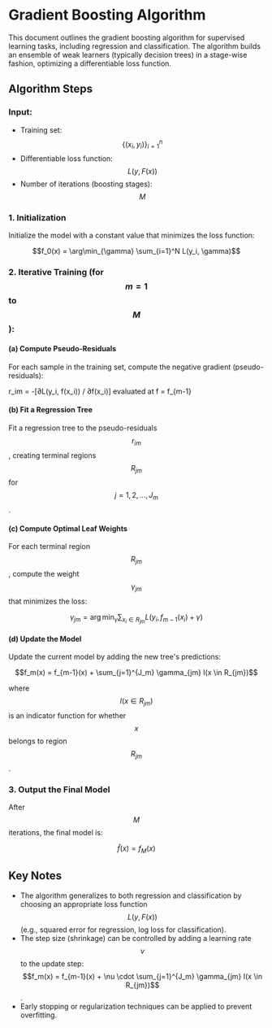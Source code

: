 # Gradient Boosting Algorithm

This document outlines the gradient boosting algorithm for supervised learning tasks, including regression and classification. The algorithm builds an ensemble of weak learners (typically decision trees) in a stage-wise fashion, optimizing a differentiable loss function.

## Algorithm Steps

### Input:
- Training set: $$\{(x_i, y_i)\}_{i=1}^n$$
- Differentiable loss function: $$L(y, F(x))$$
- Number of iterations (boosting stages): $$M$$

### 1. Initialization
Initialize the model with a constant value that minimizes the loss function:

$$f_0(x) = \arg\min_{\gamma} \sum_{i=1}^N L(y_i, \gamma)$$

### 2. Iterative Training (for $$m = 1$$ to $$M$$):
#### (a) Compute Pseudo-Residuals
For each sample in the training set, compute the negative gradient (pseudo-residuals):

r_im = -[∂L(y_i, f(x_i)) / ∂f(x_i)] evaluated at f = f_{m-1}
#### (b) Fit a Regression Tree
Fit a regression tree to the pseudo-residuals $$r_{im}$$, creating terminal regions $$R_{jm}$$ for $$j = 1, 2, \ldots, J_m$$.

#### (c) Compute Optimal Leaf Weights
For each terminal region $$R_{jm}$$, compute the weight $$\gamma_{jm}$$ that minimizes the loss:

$$\gamma_{jm} = \arg\min_{\gamma} \sum_{x_i \in R_{jm}} L(y_i, f_{m-1}(x_i) + \gamma)$$

#### (d) Update the Model
Update the current model by adding the new tree's predictions:

$$f_m(x) = f_{m-1}(x) + \sum_{j=1}^{J_m} \gamma_{jm} I(x \in R_{jm})$$

where $$I(x \in R_{jm})$$ is an indicator function for whether $$ x $$ belongs to region $$R_{jm}$$.

### 3. Output the Final Model
After $$M$$ iterations, the final model is:

$$\hat{f}(x) = f_M(x)$$

## Key Notes
- The algorithm generalizes to both regression and classification by choosing an appropriate loss function $$L(y, F(x))$$ (e.g., squared error for regression, log loss for classification).
- The step size (shrinkage) can be controlled by adding a learning rate $$\nu$$ to the update step:  
  $$f_m(x) = f_{m-1}(x) + \nu \cdot \sum_{j=1}^{J_m} \gamma_{jm} I(x \in R_{jm})$$.
- Early stopping or regularization techniques can be applied to prevent overfitting.
